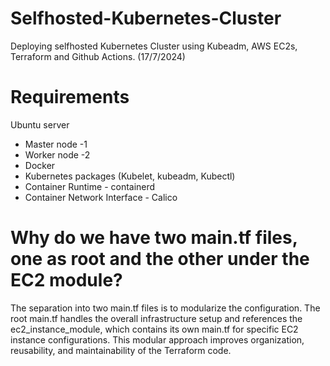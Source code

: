 # Selfhosted-Kubernetes-Cluster


Deploying selfhosted Kubernetes Cluster using Kubeadm, AWS EC2s, Terraform and Github Actions. (17/7/2024)

# Requirements 
Ubuntu server 
- Master node  -1
- Worker node -2
- Docker 
- Kubernetes packages (Kubelet, kubeadm, Kubectl)
- Container Runtime - containerd
- Container Network Interface - Calico


# Why do we have two main.tf files, one as root and the other under the EC2 module?
The separation into two main.tf files is to modularize the configuration. The root main.tf handles the overall infrastructure setup and references the ec2_instance_module, which contains its own main.tf for specific EC2 instance configurations. This modular approach improves organization, reusability, and maintainability of the Terraform code.

